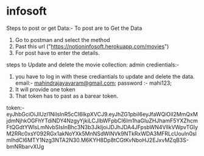 # infosoft

Steps to post or get Data:-
To post are to Get the Data
1. Go to postman and select the method
2. Past this url ("https://notioninfosoft.herokuapp.com/movies")
3. For post have to enter the details.


steps to Update and delete the movie collection:
admin credientials:-
 1. you have to log in with these crediantials to update and delete the data.
email:- mahindrajayavaram@gmail.com;
password :- mahi123;
2. It will provide one token 
3. That token has to past as a barear token.

token:- eyJhbGciOiJIUzI1NiIsInR5cCI6IkpXVCJ9.eyJhZG1pbiI6eyJfaWQiOiI2MmQxMjdmNjhkOGFhYTdiNDY4NzgyYjkiLCJlbWFpbCI6Im1haGluZHJhamF5YXZhcmFtQGdtYWlsLmNvbSIsInBhc3N3b3JkIjoiJDJhJDA4JFpsbWN4VllkVWpvTGIyM2RRc0xsY092RGx1akNoYXk5MnNSdWlNVk9NTkRxWDA3MFRLcUouIn0sImlhdCI6MTY1Nzg3NTA2N30.M6KYH8Dp8tCGtKvNboHJ2EJxvMZqB3S-bmNRbarvXUg
